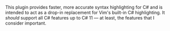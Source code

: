 This plugin provides faster, more accurate syntax highlighting for C# and is intended to act as a drop-in replacement for Vim's built-in C# highlighting. It _should_ support all C# features up to C# 11 &mdash; at least, the features that I consider important.
